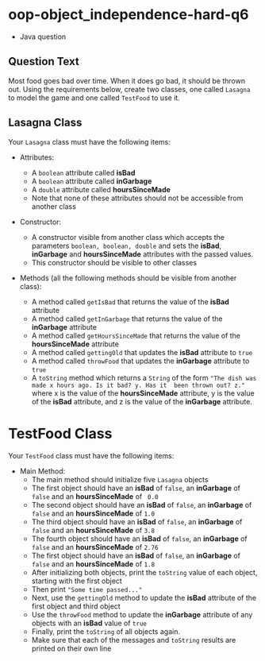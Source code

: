 # oop-object_independence-hard-q6

- Java question

## Question Text

Most food goes bad over time. When it does go bad, it should be thrown out. Using the requirements below, create
two classes, one called `Lasagna` to model the game and one called `TestFood` to use it.

## Lasagna Class

Your `Lasagna` class must have the following items:

- Attributes:
    - A `boolean` attribute called **isBad** 
    - A `boolean` attribute called **inGarbage**
    - A `double` attribute called **hoursSinceMade**
    - Note that none of these attributes should not be accessible from another class

- Constructor:
    - A constructor visible from another class which accepts the parameters `boolean, boolean, double` and sets the 
      **isBad**, **inGarbage** and **hoursSinceMade** attributes with the passed values.
    - This constructor should be visible to other classes

- Methods (all the following methods should be visible from another class):
    - A method called `getIsBad` that returns the value of the **isBad** attribute
    - A method called `getInGarbage` that returns the value of the **inGarbage** attribute
    - A method called `getHoursSinceMade` that returns the value of the **hoursSinceMade** attribute
    - A method called `gettingOld` that updates the **isBad** attribute to `true`
    - A method called `throwFood` that updates the **inGarbage** attribute to `true`
    - A `toString` method which returns a `String` of the form `"The dish was made x hours ago. Is it bad? y. Has it 
      been thrown out? z."` where x is the value of the **hoursSinceMade** attribute, y is the value of the **isBad** 
      attribute, and z is the value of the **inGarbage** attribute.

# TestFood Class

Your `TestFood` class must have the following items:

- Main Method:
    - The main method should initialize five `Lasagna` objects
    - The first object should have an **isBad** of `false`, an **inGarbage** of `false` and an **hoursSinceMade** of `
      0.0`
    - The second object should have an **isBad** of `false`, an **inGarbage** of `false` and an **hoursSinceMade** of 
      `1.0`
    - The third object should have an **isBad** of `false`, an **inGarbage** of `false` and an **hoursSinceMade** of 
      `3.8`
    - The fourth object should have an **isBad** of `false`, an **inGarbage** of `false` and an **hoursSinceMade** of 
      `2.76`
    - The first object should have an **isBad** of `false`, an **inGarbage** of `false` and an **hoursSinceMade** of 
      `1.8`
    - After initializing both objects, print the `toString` value of each object, starting with the first object
    - Then print `"Some time passed..."`
    - Next, use the `gettingOld` method to update the **isBad** attribute of the first object and third object
    - Use the `throwFood` method to update the **inGarbage** attribute of any objects with an **isBad** value of `true`
    - Finally, print the `toString` of all objects again.
    - Make sure that each of the messages and `toString` results are printed on their own line
    